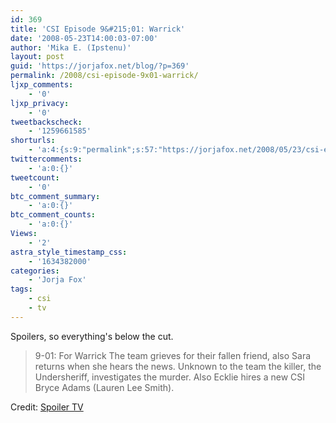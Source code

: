 ```yaml
---
id: 369
title: 'CSI Episode 9&#215;01: Warrick'
date: '2008-05-23T14:00:03-07:00'
author: 'Mika E. (Ipstenu)'
layout: post
guid: 'https://jorjafox.net/blog/?p=369'
permalink: /2008/csi-episode-9x01-warrick/
ljxp_comments:
    - '0'
ljxp_privacy:
    - '0'
tweetbackscheck:
    - '1259661585'
shorturls:
    - 'a:4:{s:9:"permalink";s:57:"https://jorjafox.net/2008/05/23/csi-episode-9x01-warrick/";s:7:"tinyurl";s:25:"http://tinyurl.com/nbloe4";s:4:"isgd";s:18:"http://is.gd/52Xm9";s:5:"bitly";s:20:"http://bit.ly/6DLkvp";}'
twittercomments:
    - 'a:0:{}'
tweetcount:
    - '0'
btc_comment_summary:
    - 'a:0:{}'
btc_comment_counts:
    - 'a:0:{}'
Views:
    - '2'
astra_style_timestamp_css:
    - '1634382000'
categories:
    - 'Jorja Fox'
tags:
    - csi
    - tv
---
```


Spoilers, so everything's below the cut. <!--more-->

<blockquote>9-01: For Warrick
The team grieves for their fallen friend, also Sara returns when she hears the news. Unknown to the team the killer, the Undersheriff, investigates the murder. Also Ecklie hires a new CSI Bryce Adams (Lauren Lee Smith).</blockquote>

Credit: <a href="http://spoilertv-csi.blogspot.com/">Spoiler TV</a>